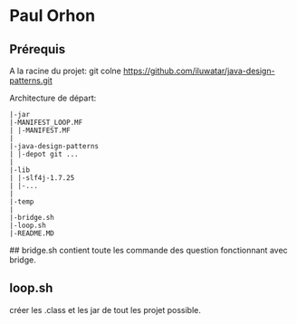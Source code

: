 # Paul Orhon

## Prérequis
A la racine du projet:
git colne https://github.com/iluwatar/java-design-patterns.git

Architecture de départ:
```
|-jar  
|-MANIFEST_LOOP.MF  
| |-MANIFEST.MF  
|  
|-java-design-patterns  
| |-depot git ...  
|  
|-lib  
| |-slf4j-1.7.25  
| |-...  
|  
|-temp  
|  
|-bridge.sh
|-loop.sh
|-README.MD
```

## bridge.sh
contient toute les commande des question fonctionnant avec bridge.

## loop.sh
créer les .class et les jar de tout les projet possible.

